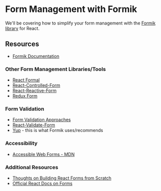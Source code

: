# Form Management with Formik

We'll be covering how to simplify your form management with the [Formik library](https://github.com/jaredpalmer/formik) for React.

## Resources

* [Formik Documentation](https://github.com/jaredpalmer/formik)

### Other Form Management Libraries/Tools
* [React Formal](https://jquense.github.io/react-formal)
* [React-Controlled-Form](https://github.com/rofrischmann/react-controlled-form)
* [React-Reactive-Form](https://github.com/bietkul/react-reactive-form)
* [Redux Form](https://redux-form.com/7.3.0/)

### Form Validation
* [Form Validation Approaches](https://moduscreate.com/blog/reactjs-form-validation-approaches/)
* [React-Validate-Form](https://github.com/lonelyplanet/react-validate-form)
* [Yup](https://github.com/jquense/yup) - this is what Formik uses/recommends

### Accessibility
* [Accessible Web Forms - MDN](https://developer.mozilla.org/en-US/docs/Web/Accessibility/ARIA/forms)

### Additional Resources
* [Thoughts on Building React Forms from Scratch](https://medium.com/javascript-inside/some-thoughts-on-forms-in-react-9ca2d9078c20)
* [Official React Docs on Forms](https://reactjs.org/docs/forms.html)
